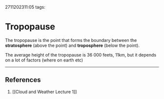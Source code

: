 2711202311:05
tags: 
# Tropopause

The tropopause is the point that forms the boundary between the **stratosphere** (above the point) and **troposphere** (below the point). 

The average height of the tropopause is 36 000 feets, 11km, but it depends on a lot of factors (where on earth etc)

---
## References
1. [[Cloud and Weather Lecture 1]]